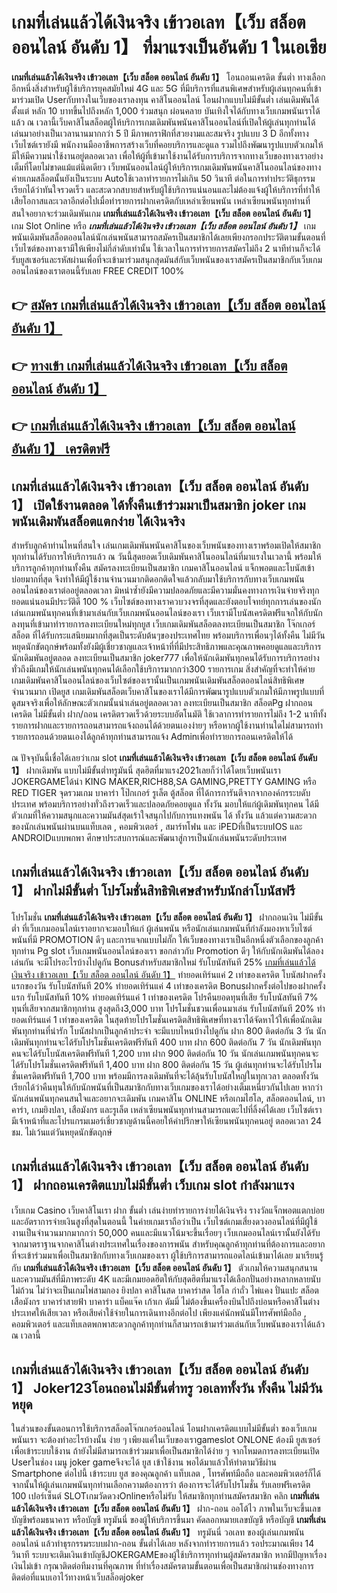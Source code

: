 # เกมที่เล่นแล้วได้เงินจริง เข้าวอเลท【เว็บ สล็อต ออนไลน์ อันดับ 1】  ที่มาแรงเป็นอันดับ 1 ในเอเชีย

**เกมที่เล่นแล้วได้เงินจริง เข้าวอเลท【เว็บ สล็อต ออนไลน์ อันดับ 1】** โอนถอนเครดิต ขั้นต่ำ  ทางเลือกอีกหนึ่งสิ่งสำหรับผู้ใช้บริการยุคสมัยใหม่ 4G และ 5G ที่มีบริการที่แสนพิเศษสำหรับผู้เล่นทุกคนที่เข้ามาร่วมเปิด Userกับทางในเว็บของเราลงทุน คาสิโนออนไลน์ โอนฝากแบบไม่มีขั้นต่ำ เล่นเดิมพันได้ตั้งแต่ หลัก 10 บาทขึ้นไปถึงหลัก 1,000 ร่วมสนุก ผ่อนคลาย บันเทิงใจได้กับทางเว็บเกมพนันเราได้แล้ว ณ เวลานี้เว็บคาสิโนสล็อตผู้ให้บริการเกมเดิมพันพนันคาสิโนออนไลน์ที่เปิดให้ผู้เล่นทุกท่านได้เล่นมาอย่างเป็นเวลานานมากกว่า 5 ปี มีภาพกราฟิกที่สวยงามและสมจริง รูปแบบ 3 D
อีกทั้งทางเว็บไซต์เรายังมี พนักงานมืออาชีพการสร้างเว็บที่คอยบริการและดูแล  รวมไปถึงพัฒนารูปแบบตัวเกมให้มีให้มีความน่าใช้งานอยู่ตลอดเวลา เพื่อให้ผู้ที่เข้ามาใช้งานได้รับการบริการจากทางเว็บของทางเราอย่างเต็มที่โดยไม่ขาดแม้แต่นิดเดียว เว็บพนันออนไลน์ผู้ให้บริการเกมเดิมพันพนันคาสิโนออนไลน์ของทางค่ายเกมสล็อตนั้นยังเป็นระบบ Autoใช้เวลาทำรายการไม่เกิน 50 วินาที ต่อในการทำประวัติธุกรรม เรียกได้ว่าทันใจรวดเร็ว และสะดวกสบายสำหรับผู้ใช้บริการแน่นอนและไม่ต้องแจ้งผู้ให้บริการที่ทำให้เสียโอกาสและเวลาอีกต่อไปเมื่อทำรายการฝากเครดิตกับเหล่าเซียนพนัน
เหล่าเซียนพนันทุกท่านที่สนใจอยากจะร่วมเดิมพันเกม **เกมที่เล่นแล้วได้เงินจริง เข้าวอเลท【เว็บ สล็อต ออนไลน์ อันดับ 1】** เกม Slot Online หรือ ***เกมที่เล่นแล้วได้เงินจริง เข้าวอเลท【เว็บ สล็อต ออนไลน์ อันดับ 1】*** เกมพนันเดิมพันสล็อตออนไลน์นักเล่นพนันสามารถสมัครเป็นสมาชิกได้เลยเพียงกรอกประวัติตามขั้นตอนที่เว็บไซต์ของทางเรามีให้เพียงไม่กี่ลำดับเท่านั้น ใช้เวลาในการทำรายการสมัครไม่ถึง 2 นาทีท่านก็จะได้รับยูสเซอร์และรหัสผ่านเพื่อที่จะเข้ามาร่วมสนุกสุดมันส์กับเว็บพนันของเราสมัครเป็นสมาชิกกับเว็บเกมออนไลน์ของเราตอนนี้รับเลย FREE CREDIT 100%

## 👉 [สมัคร เกมที่เล่นแล้วได้เงินจริง เข้าวอเลท【เว็บ สล็อต ออนไลน์ อันดับ 1】](https://archa888.com/)
## 👉 [ทางเข้า เกมที่เล่นแล้วได้เงินจริง เข้าวอเลท【เว็บ สล็อต ออนไลน์ อันดับ 1】](https://archa888.com/)
## 👉 [เกมที่เล่นแล้วได้เงินจริง เข้าวอเลท【เว็บ สล็อต ออนไลน์ อันดับ 1】 เครดิตฟรี](https://archa888.com/)

## เกมที่เล่นแล้วได้เงินจริง เข้าวอเลท【เว็บ สล็อต ออนไลน์ อันดับ 1】 เปิดใช้งานตลอด ได้ทั้งคืนเข้าร่วมมาเป็นสมาชิก joker เกมพนันเดิมพันสล็อตแตกง่าย ได้เงินจริง

สำหรับลูกค้าท่านไหนที่สนใจ เล่นเกมเดิมพันพนันคาสิโนของเว็บพนันของทางเราพร้อมเปิดให้สมาชิกทุกท่านได้รับการให้บริการแล้ว ณ วันนี้สุดยอดเว็บเดิมพันคาสิโนออนไลน์ที่มาแรงในเวลานี้ พร้อมให้บริการลูกค้าทุกท่านทั้งคืน สมัครลงทะเบียนเป็นสมาชิก เกมคาสิโนออนไลน์ แจ็กพอตและโบนัสเข้าบ่อยมากที่สุด จึงทำให้มีผู้ใช้งานจำนวนมากติดอกติดใจแล้วกลับมาใช้บริการกับทางเว็บเกมพนันออนไลน์ของเราต่ออยู่ตลอดเวลา มิหนำซ้ำยังมีความปลอดภัยและมีความมั่นคงทางการเงินจ่ายจริงทุกยอดแน่นอนมีประวัติดี 100 % เว็บไซต์ของทางเราควบวงจรที่สุดและยังตอบโจทย์ทุกการเล่นของนักเล่นเกมพนันทุกคนที่เข้ามาเล่นกับเว็บเกมพนันออนไลน์ของเรา
เว็บเรามีโบนัสเครดิตฟรีแจกให้กับนักลงทุนที่เข้ามาทำรายการลงทะเบียนใหม่ทุกยูส เว็บเกมเดิมพันสล็อตลงทะเบียนเป็นสมาชิก โจ๊กเกอร์สล็อต ที่ได้รับกระแสนิยมมากที่สุดเป็นระดับต้นๆของประเทศไทย พร้อมบริการเพื่อนๆได้ทั้งคืน ไม่มีวันหยุดนักขัตฤกษ์พร้อมทั้งยังมีผู้เชี่ยวชาญและเจ้าหน้าที่ที่มีประสิทธิภาพและคุณภาพคอยดูแลและบริการนักเดิมพันอยู่ตลอด ลงทะเบียนเป็นสมาชิก joker777 เพื่อให้นักเดิมพันทุกคนได้รับการบริการอย่างทั่วถึงมีเกมให้นักเล่นพนันทุกคนได้เลือกใช้บริการมากกว่า300 รายการเกม
สิ่งสำคัญที่จะทำให้ค่ายเกมเดิมพันคาสิโนออนไลน์ของเว็บไซต์ของเรานั้นเป็นเกมพนันเดิมพันสล็อตออนไลน์สิทธิพิเศษจำนวนมาก เปิดยูส  เกมเดิมพันสล็อตเว็บคาสิโนของเราได้มีการพัฒนารูปแบบตัวเกมให้มีภาพรูปแบบที่ดูสมจจริงเพื่อให้ลักษณะตัวเกมนั้นน่าเล่นอยู่ตลอดเวลา ลงทะเบียนเป็นสมาชิก สล็อตPg ฝากถอนเครดิต ไม่มีขั้นต่ำ ฝาก/ถอน เครดิตรวดเร็วด้วยระบบอัตโนมัติ ใช้เวลาการทำรายการไม่ถึง 1-2 นาทีทั้งรายการฝากและรายการถอนสามารถแจ้งถอนได้ด้วยตนเองง่ายๆ หรือหากผู้ใช้งานท่านใดไม่สามารถทำรายการถอนด้วยตนเองได้ลูกค้าทุกท่านสามารถแจ้ง Adminเพื่อทำรายการถอนเครดิตให้ได้

ณ ปัจจุบันนี้เชื่อได้เลยว่าเกม slot  **เกมที่เล่นแล้วได้เงินจริง เข้าวอเลท【เว็บ สล็อต ออนไลน์ อันดับ 1】** ฝากเดิมพัน แบบไม่มีขั้นต่ำทรูมันนี่ สุดฮิตที่มาแรง2021เลยก็ว่าได้โดยเว็บพนันเรา JOKERGAMEได้นำ  KING MAKER,RICH88,SA GAMING,PRETTY GAMING หรือ RED TIGER จุดรวมเกม บาคาร่า โป๊กเกอร์ รูเล็ต ตู้สล็อต ที่ได้การการันตีจากจากองค์กรระบดับประเทศ พร้อมบริการอย่างทั่วถึงรวดเร็วและปลอดภัยคอยดูแล ทั้งวัน มอบให้แก่ผู้เดิมพันทุกคน ได้มีตัวเกมที่ให้ความสนุกและความมันส์สุดเร้าใจสนุกไปกับการแทงพนัน ได้ ทั้งวัน แล้วแต่ความสะดวกของนักเล่นพนันผ่านบนแท็บเลต , คอมพิวเตอร์ , สมาร์ทโฟน และ iPEDที่เป็นระบบIOS และ ANDROIDแบบพกพา ศึกษาประสบการณ์และพัฒนาสู่การเป็นนักเล่นพนันระดับประเทศ

## เกมที่เล่นแล้วได้เงินจริง เข้าวอเลท【เว็บ สล็อต ออนไลน์ อันดับ 1】 ฝากไม่มีขั้นต่ำ โปรโมชั่นสิทธิพิเศษสำหรับนักล่าโบนัสฟรี

โปรโมชั่น **เกมที่เล่นแล้วได้เงินจริง เข้าวอเลท【เว็บ สล็อต ออนไลน์ อันดับ 1】** ฝากถอนเงิน ไม่มีขั้นต่ำ ที่เว็บเกมออนไลน์เราอยากจะมอบให้แก่  ผู้เล่นพนัน หรือนักเล่นเกมพนันที่กำลังมองหาเว็บไซต์พนันที่มี  PROMOTION ดีๆ และการแจกแบบไม่กั๊ก ให้เว็บของทางเราเป็นอีกหนึ่งตัวเลือกของลูกค้าทุกท่าน Pg slot เว็บเกมพนันออนไลน์ของเรา ขอกล่าวกับ Promotion ดีๆ ให้กับนักเดิมพันได้ลองเล่นกัน จะมีโปรอะไรบ้างไปดูกัน
Bonusสำหรับสมาชิกใหม่ รับโบนัสทันที 25% [เกมที่เล่นแล้วได้เงินจริง เข้าวอเลท【เว็บ สล็อต ออนไลน์ อันดับ 1】](https://archa888.com/) ทำยอดเทิร์นแค่ 2 เท่าของเครดิต
โบนัสฝากครั้งแรกของวัน รับโบนัสทันที 20% ทำยอดเทิร์นแค่ 4 เท่าของเครดิต
Bonusฝากครั้งต่อไปของฝากครั้งแรก รับโบนัสทันที 10% ทำยอดเทิร์นแค่ 1 เท่าของเครดิต
โปรคืนยอดทุนที่เสีย รับโบนัสทันที 7% ทุนที่เสียจากสมาชิกทุกท่าน สูงสุดถึง3,000 บาท
โปรโมชั่นชวนเพื่อนมาเล่น รับโบนัสทันที 20% ทำยอดเทิร์นแค่ 1 เท่าของเครดิต
ในสุดท้ายโปรโมชั่นเครดิตสิทธิพิเศษที่ทางเราได้จัดหาไว้ให้เพื่อนักเดิมพันทุกท่านที่น่ารัก โบนัสฝากเป็นลูกค้าประจำ จะมีแบบไหนบ้างไปดูกัน
ฝาก 800 ติดต่อกัน 3 วัน นักเดิมพันทุกท่านจะได้รับโปรโมชั่นเครดิตฟรีทันที 400 บาท
ฝาก 600 ติดต่อกัน 7 วัน นักเดิมพันทุกคนจะได้รับโบนัสเครดิตฟรีทันที 1,200 บาท
ฝาก 900 ติดต่อกัน 10 วัน นักเล่นเกมพนันทุกคนจะได้รับโปรโมชั่นเครดิตฟรีทันที 1,400 บาท
ฝาก 800 ติดต่อกัน 15 วัน ผู้เล่นทุกท่านจะได้รับโปรโมชั่นเครดิตฟรีทันที 1,700 บาท
พร้อมมีการลงเดิมพันที่จะได้ลุ้นรับโบนัสใหญ่ในทุกเวลา ตลอดทั้งวัน เรียกได้ว่าคืนทุนให้กับนักพนันที่เป็นสมาชิกกับทางเว็บเกมของเราได้อย่างเต็มเหนี่ยวกันไปเลย หากว่านักเล่นพนันทุกคนสนใจและอยากจะเดิมพัน เกมคาสิโน ONLINE หรือเกมไฮโล, สล็อตออนไลน์, บาคาร่า, เกมยิงปลา, เสือมังกร และรูเล็ต เหล่าเซียนพนันทุกท่านสามารถแตะไปที่ลิ้งค์ได้เลย เว็บไซต์เรามีเจ้าหน้าที่และโปรแกรมเมอร์เชี่ยวชาญด้านนี้คอยให้คำปรึกษาให้เซียนพนันทุกคนอยู่ ตลอดเวลา 24 ชม. ไม่เว้นแต่วันหยุดนักขัตฤกษ์

## เกมที่เล่นแล้วได้เงินจริง เข้าวอเลท【เว็บ สล็อต ออนไลน์ อันดับ 1】 ฝากถอนเครดิตแบบไม่มีขั้นต่ำ  เว็บเกม slot กำลังมาแรง

เว็บเกม Casino เว็บคาสิโนเรา ฝาก ขั้นต่ำ เล่นง่ายทำรายการง่ายได้เงินจริง รางวัลแจ็กพอตแตกบ่อยและอัตราการจ่ายเงินสูงที่สุดในตอนนี้ ในค่ายเกมเราถือว่าเป็น เว็บไซต์เกมเสี่ยงดวงออนไลน์ที่มีผู้ใช้งานเป็นจำนวนมากมากกว่า 50,000 คนและมีแนวโน้มจะขึ้นเรื่อยๆ เว็บเกมออนไลน์เรานั้นยังได้รับจากมาตราฐานจากคาสิโนต่างประเทศในเรื่องของการพนัน สำหรับคุณลูกค้าทุกท่านที่ต้องการและอยากที่จะเข้าร่วมมาเพื่อเป็นสมาชิกกับทางเว็บเกมของเรา ผู้ใช้บริการสามารถแอดไลน์เข้ามาได้เลย
	มาเรียนรู้กับ **เกมที่เล่นแล้วได้เงินจริง เข้าวอเลท【เว็บ สล็อต ออนไลน์ อันดับ 1】** ตัวเกมให้ความสนุกสนานและความมันส์ที่มีภาพระดับ 4K และมีเกมยอดฮิตให้กับสุดฮิตที่มาแรงได้เลือกปั่นอย่างหลากหลายนับไม่ถ้วน  ไม่ว่าจะเป็นเกมไพ่สามกอง  ยิงปลา คาสิโนสด บาคาร่าสด ไฮโล กำถั่ว ไพ่แคง ปั่นแปะ สล็อต เสือมังกร บาคาร่าสายฟ้า บาคาร่า แบ็คแจ๊ค เก้าเก ดัมมี่ ไม่ต้องขึ้นเครื่องบินไปถึงบ่อนหรือคาสิโนต่างประเทศให้เสียเวลา หรือเสียค่าใช้จ่ายในการเดินทางอีกต่อไป เพียงแค่นักพนันมีโทรศัพท์มือถือ , คอมพิวเตอร์ และแท็บเลตพกพาสะดวกลูกค้าทุกท่านก็สามารถเข้ามาร่วมเล่นกับเว็บพนันของเราได้แล้วณ เวลานี้

## เกมที่เล่นแล้วได้เงินจริง เข้าวอเลท【เว็บ สล็อต ออนไลน์ อันดับ 1】 Joker123โอนถอนไม่มีขั้นต่ำทรู วอเลททั้งวัน ทั้งคืน ไม่มีวันหยุด

ในส่วนของขั้นตอนการใช้บริการสล็อตโจ๊กเกอร์ออนไลน์ โอนฝากเครดิตแบบไม่มีขั้นต่ำ ของเว็บเกมพนันเรา จะต้องทำอะไรบ้างนั้น ง่าย ๆ เพียงแค่ในเว็บของเราgameslot ONLONE ต้องมี ยูสเซอร์ เพื่อเข้าระบบใช้งาน ถ้ายังไม่มีสามารถเข้าร่วมมาเพื่อเป็นสมาชิกได้ง่าย ๆ จากโหมดการลงทะเบียนเปิด Userในช่อง เมนู joker gameจึงจะได้ ยูส เข้าใช้งาน พอได้มาแล้วให้ทำตามวิธีผ่าน Smartphone ต่อไปนี้
เข้าระบบ ยูส  ของคุณลูกค้า แท็บเลต , โทรศัพท์มือถือ และคอมพิวเตอร์ก็ได้
จากนั้นให้ผู้เล่นเกมพนันทุกท่านเลือกความต้องการว่า ต้องการจะได้รับโปรโมชั่น รับเลยฟรีเครดิต 100 เปอร์เซ็นต์  SLOTเกมวัดดวงOnlineหรือไม่รับ
ให้สมาชิกทุกท่านสมัครสมาชิก คลิก **เกมที่เล่นแล้วได้เงินจริง เข้าวอเลท【เว็บ สล็อต ออนไลน์ อันดับ 1】** ฝาก-ถอน ออโต้ไว ภาพในเว็บจะขึ้นเลขบัญชีพร้อมธนาคาร หรือบัญชี ทรูมันนี่ ของผู้ให้บริการขึ้นมา
คัดลอกหมายเลขบัญชี หรือบัญชี **เกมที่เล่นแล้วได้เงินจริง เข้าวอเลท【เว็บ สล็อต ออนไลน์ อันดับ 1】** ทรูมันนี่ วอเลท ของผู้เล่นเกมพนันออนไลน์ แล้วทำธุรกรรมระบบฝาก-ถอน ขั้นต่ำได้เลย
หลังจากทำรายการแล้ว รอประมาณเพียง 14 วินาที ระบบจะเติมเงินเข้าบัญชีJOKERGAMEของผู้ใช้บริการทุกท่านผู้สมัครสมาชิก
หากมีปัญหาเรื่องเงินไม่เข้า กรุณาติดต่อทีมงานที่คุณภาพ ที่ทำเรื่องสมัครตามขั้นตอนเพื่อเป็นสมาชิกผ่านช่องทางการติดต่อที่แนบเอาไว้ทางหน้าเว็บสล็อตjoker


